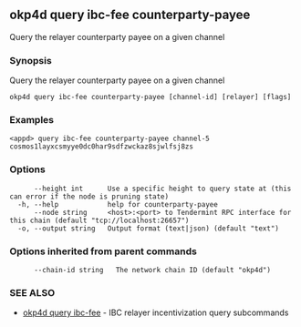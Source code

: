 ## okp4d query ibc-fee counterparty-payee

Query the relayer counterparty payee on a given channel

### Synopsis

Query the relayer counterparty payee on a given channel

```
okp4d query ibc-fee counterparty-payee [channel-id] [relayer] [flags]
```

### Examples

```
<appd> query ibc-fee counterparty-payee channel-5 cosmos1layxcsmyye0dc0har9sdfzwckaz8sjwlfsj8zs
```

### Options

```
      --height int      Use a specific height to query state at (this can error if the node is pruning state)
  -h, --help            help for counterparty-payee
      --node string     <host>:<port> to Tendermint RPC interface for this chain (default "tcp://localhost:26657")
  -o, --output string   Output format (text|json) (default "text")
```

### Options inherited from parent commands

```
      --chain-id string   The network chain ID (default "okp4d")
```

### SEE ALSO

* [okp4d query ibc-fee](okp4d_query_ibc-fee.md)	 - IBC relayer incentivization query subcommands


